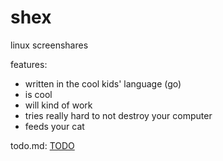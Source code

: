 shex
===

linux screenshares

features:

- written in the cool kids' language (go)
- is cool
- will kind of work
- tries really hard to not destroy your computer
- feeds your cat

todo.md: [TODO]


[TODO]: TODO.md
